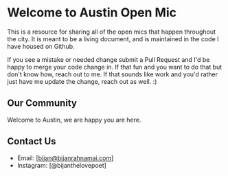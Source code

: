 # Welcome to Austin Open Mic

This is a resource for sharing all of the open mics that happen throughout the city. It is meant to be a living document, and is maintained in the code I have housed on Github.

If you see a mistake or needed change submit a Pull Request and I'd be happy to merge your code change in. If that fun and you want to do that but don't know how, reach out to me. If that sounds like work and you'd rather just have me update the change, reach out as well. :)

## Our Community

Welcome to Austin, we are happy you are here.

## Contact Us


- Email: [bijan@bijanrahnamai.com]
- Instagram: [@bijanthelovepoet]
